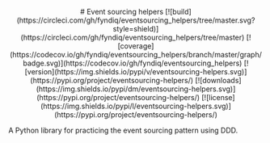 <p align="center">
# Event sourcing helpers
[![build](https://circleci.com/gh/fyndiq/eventsourcing_helpers/tree/master.svg?style=shield)](https://circleci.com/gh/fyndiq/eventsourcing_helpers/tree/master)
[![coverage](https://codecov.io/gh/fyndiq/eventsourcing_helpers/branch/master/graph/badge.svg)](https://codecov.io/gh/fyndiq/eventsourcing_helpers)
[![version](https://img.shields.io/pypi/v/eventsourcing-helpers.svg)](https://pypi.org/project/eventsourcing-helpers/)
[![downloads](https://img.shields.io/pypi/dm/eventsourcing-helpers.svg)](https://pypi.org/project/eventsourcing-helpers/)
[![license](https://img.shields.io/pypi/l/eventsourcing-helpers.svg)](https://pypi.org/project/eventsourcing-helpers/)
</p>

A Python library for practicing the event sourcing pattern using DDD.
